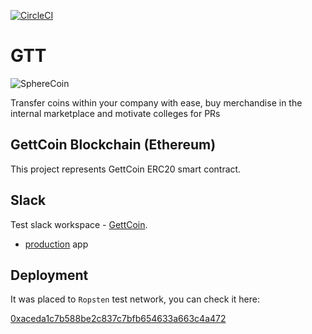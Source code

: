 [![CircleCI](https://circleci.com/gh/SphereSoftware/SphereCoin/tree/master.svg?style=svg&circle-token=6b86b16ac67ac8362e96f17838aa4d093669be87)](https://circleci.com/gh/SphereSoftware/SphereCoin)

# GTT

![SphereCoin](https://gettcoin.sphereinc.com/static/media/GettCoin_Mark.dccdd1b8.svg)

Transfer coins within your company with ease, buy merchandise in the internal marketplace and motivate colleges for PRs

## GettCoin Blockchain (Ethereum)

This project represents GettCoin ERC20 smart contract. 

## Slack

Test slack workspace - [GettCoin](gettcoin.slack.com). 
* [production](https://gettcoin.slack.com/apps/AQPR1A66M-gettcoin) app

## Deployment 
It was placed to `Ropsten` test network, you can check it here: 

[0xaceda1c7b588be2c837c7bfb654633a663c4a472](https://ropsten.etherscan.io/address/0xaceda1c7b588be2c837c7bfb654633a663c4a472
)
